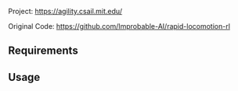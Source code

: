 Project: https://agility.csail.mit.edu/

Original Code: https://github.com/Improbable-AI/rapid-locomotion-rl



## Requirements





## Usage

